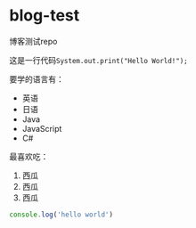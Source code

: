 # blog-test
博客测试repo

这是一行代码`System.out.print("Hello World!");`

要学的语言有：
* 英语
* 日语
* Java
* JavaScript
* C#

最喜欢吃：
1. 西瓜
2. 西瓜
3. 西瓜

```javascript
console.log('hello world')
```
